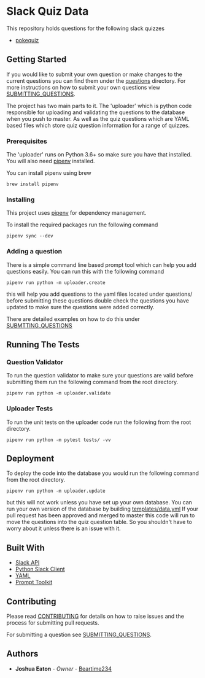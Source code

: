 # Slack Quiz Data

This repository holds questions for the following slack quizzes

- [pokequiz](https://pokequiz.xyz)

## Getting Started

If you would like to submit your own question or make changes to the current
questions you can find them under the [questions](https://github.com/Beartime234/slack-quizdata/tree/master/questions) directory.
For more instructions on how to submit your own questions view [SUBMITTING_QUESTIONS](docs/SUBMITTING_QUESTIONS.md).

The project has two main parts to it. The 'uploader' which is python code responsible
for uploading and validating the questions to the database when you push to master.
As well as the quiz questions which are YAML based files which store quiz question
information for a range of quizzes.

### Prerequisites

The 'uploader' runs on Python 3.6+ so make sure you have that installed.
You will also need [pipenv](https://pipenv.readthedocs.io/en/latest/) installed.

You can install pipenv using brew

```
brew install pipenv
```

### Installing

This project uses [pipenv](https://pipenv.readthedocs.io/en/latest/) for
dependency management.

To install the required packages run the following command

```
pipenv sync --dev
```

### Adding a question

There is a simple command line based prompt tool which can help you
add questions easily. You can run this with the following command

```
pipenv run python -m uploader.create
```

this will help you add questions to the yaml files located under questions/
before submitting these questions double check the questions you have updated
to make sure the questions were added correctly.

There are detailed examples on how to do this under [SUBMTTING_QUESTIONS](docs/SUBMITTING_QUESTIONS.md)

## Running The Tests

### Question Validator

To run the question validator to make sure your questions are valid before
submitting them run the following command from the root directory.

```
pipenv run python -m uploader.validate
```

### Uploader Tests

To run the unit tests on the uploader code run the following from
the root directory.

```
pipenv run python -m pytest tests/ -vv
```

## Deployment

To deploy the code into the database you would run the following command
from the root directory.

```
pipenv run python -m uploader.update
```

but this will not work unless you have set up your own database. You can
run your own version of the database by building [templates/data.yml](templates/data.yml)
If your pull request has been approved and merged to master this code will run
to move the questions into the quiz question table. So you shouldn't have
to worry about it unless there is an issue with it.

## Built With

* [Slack API](http://www.api.slack.com)
* [Python Slack Client](https://slackapi.github.io/python-slackclient/)
* [YAML](http://yaml.org)
* [Prompt Toolkit](https://github.com/jonathanslenders/python-prompt-toolkit)

## Contributing

Please read [CONTRIBUTING](docs/CONTRIBUTING.md)
for details on how to raise issues and the process for submitting pull requests.

For submitting a question see [SUBMITTING_QUESTIONS](SUBMITTING_QUESTIONS.md).

## Authors

* **Joshua Eaton** - *Owner* - [Beartime234](https://github.com/beartime234)

